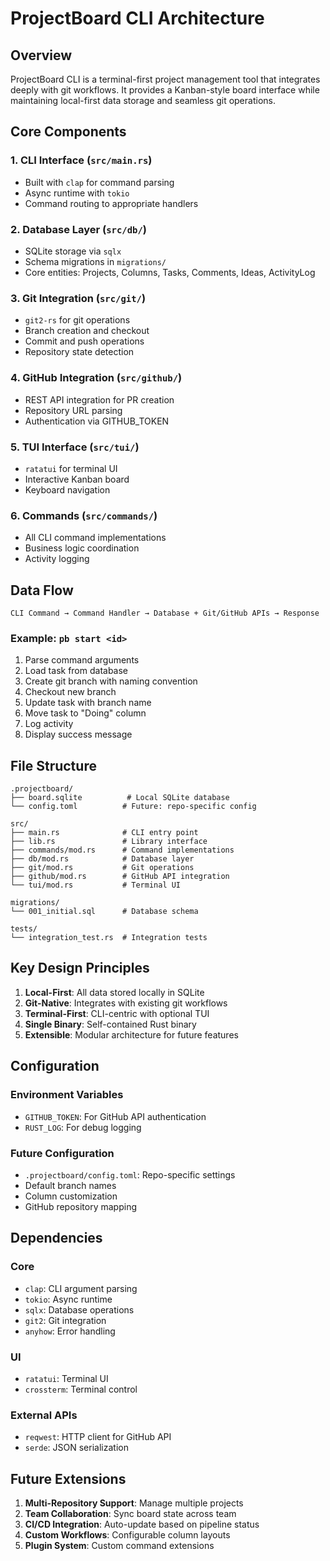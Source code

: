 # ProjectBoard CLI Architecture

## Overview

ProjectBoard CLI is a terminal-first project management tool that integrates deeply with git workflows. It provides a Kanban-style board interface while maintaining local-first data storage and seamless git operations.

## Core Components

### 1. CLI Interface (`src/main.rs`)
- Built with `clap` for command parsing
- Async runtime with `tokio`
- Command routing to appropriate handlers

### 2. Database Layer (`src/db/`)
- SQLite storage via `sqlx`
- Schema migrations in `migrations/`
- Core entities: Projects, Columns, Tasks, Comments, Ideas, ActivityLog

### 3. Git Integration (`src/git/`)
- `git2-rs` for git operations
- Branch creation and checkout
- Commit and push operations
- Repository state detection

### 4. GitHub Integration (`src/github/`)
- REST API integration for PR creation
- Repository URL parsing
- Authentication via GITHUB_TOKEN

### 5. TUI Interface (`src/tui/`)
- `ratatui` for terminal UI
- Interactive Kanban board
- Keyboard navigation

### 6. Commands (`src/commands/`)
- All CLI command implementations
- Business logic coordination
- Activity logging

## Data Flow

```
CLI Command → Command Handler → Database + Git/GitHub APIs → Response
```

### Example: `pb start <id>`

1. Parse command arguments
2. Load task from database
3. Create git branch with naming convention
4. Checkout new branch
5. Update task with branch name
6. Move task to "Doing" column
7. Log activity
8. Display success message

## File Structure

```
.projectboard/
├── board.sqlite          # Local SQLite database
└── config.toml          # Future: repo-specific config

src/
├── main.rs              # CLI entry point
├── lib.rs               # Library interface
├── commands/mod.rs      # Command implementations
├── db/mod.rs            # Database layer
├── git/mod.rs           # Git operations
├── github/mod.rs        # GitHub API integration
└── tui/mod.rs           # Terminal UI

migrations/
└── 001_initial.sql      # Database schema

tests/
└── integration_test.rs  # Integration tests
```

## Key Design Principles

1. **Local-First**: All data stored locally in SQLite
2. **Git-Native**: Integrates with existing git workflows
3. **Terminal-First**: CLI-centric with optional TUI
4. **Single Binary**: Self-contained Rust binary
5. **Extensible**: Modular architecture for future features

## Configuration

### Environment Variables
- `GITHUB_TOKEN`: For GitHub API authentication
- `RUST_LOG`: For debug logging

### Future Configuration
- `.projectboard/config.toml`: Repo-specific settings
- Default branch names
- Column customization
- GitHub repository mapping

## Dependencies

### Core
- `clap`: CLI argument parsing
- `tokio`: Async runtime
- `sqlx`: Database operations
- `git2`: Git integration
- `anyhow`: Error handling

### UI
- `ratatui`: Terminal UI
- `crossterm`: Terminal control

### External APIs
- `reqwest`: HTTP client for GitHub API
- `serde`: JSON serialization

## Future Extensions

1. **Multi-Repository Support**: Manage multiple projects
2. **Team Collaboration**: Sync board state across team
3. **CI/CD Integration**: Auto-update based on pipeline status
4. **Custom Workflows**: Configurable column layouts
5. **Plugin System**: Custom command extensions
